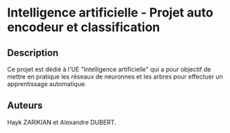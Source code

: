 # Intelligence artificielle - Projet auto encodeur et classification

## Description 
Ce projet est dédié à l'UE "Intelligence artificielle" qui a pour objectif de mettre en pratique les réseaux de neuronnes et les arbres pour effectuer un apprentissage automatique.

## Auteurs
Hayk ZARIKIAN et Alexandre DUBERT.

